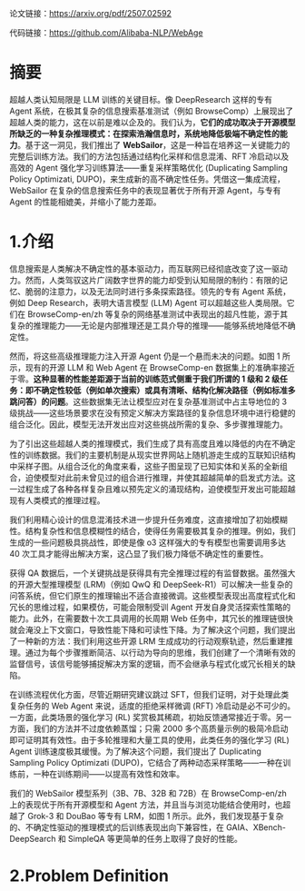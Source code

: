 论文链接：https://arxiv.org/pdf/2507.02592

代码链接：https://github.com/Alibaba-NLP/WebAge

# 摘要

超越人类认知局限是 LLM 训练的关键目标。像 DeepResearch 这样的专有 Agent 系统，在极其复杂的信息搜索基准测试（例如 BrowseComp）上展现出了超越人类的能力，这在以前是难以企及的。我们认为，**它们的成功取决于开源模型所缺乏的一种复杂推理模式：在探索浩瀚信息时，系统地降低极端不确定性的能力**。基于这一洞见，我们推出了 **WebSailor**，这是一种旨在培养这一关键能力的完整后训练方法。我们的方法包括通过结构化采样和信息混淆、RFT 冷启动以及高效的 Agent 强化学习训练算法——重复采样策略优化 (Duplicating Sampling Policy Optimizati, DUPO)，来生成新的高不确定性任务。凭借这一集成流程，WebSailor 在复杂的信息搜索任务中的表现显著优于所有开源 Agent，与专有  Agent 的性能相媲美，并缩小了能力差距。

# 1.介绍

信息搜索是人类解决不确定性的基本驱动力，而互联网已经彻底改变了这一驱动力。然而，人类驾驭这片广阔数字世界的能力却受到认知局限的制约：有限的记忆、脆弱的注意力，以及无法同时进行多条探索路径。领先的专有 Agent 系统，例如 Deep Research，表明大语言模型 (LLM) Agent 可以超越这些人类局限。它们在 BrowseComp-en/zh 等复杂的网络基准测试中表现出的超凡性能，源于其复杂的推理能力——无论是内部推理还是工具介导的推理——能够系统地降低不确定性。

然而，将这些高级推理能力注入开源 Agent 仍是一个悬而未决的问题。如图 1 所示，现有的开源 LLM 和 Web Agent 在 BrowseComp-en 数据集上的准确率接近于零。**这种显著的性能差距源于当前的训练范式侧重于我们所谓的 1 级和 2 级任务：即不确定性较低（例如单次搜索）或具有清晰、结构化解决路径（例如标准多跳问答）的问题**。这些数据集无法让模型应对在复杂基准测试中占主导地位的 3 级挑战——这些场景要求在没有预定义解决方案路径的复杂信息环境中进行稳健的组合泛化。因此，模型无法开发出应对这些挑战所需的复杂、多步骤推理能力。

为了引出这些超越人类的推理模式，我们生成了具有高度且难以降低的内在不确定性的训练数据。我们的主要机制是从现实世界网站上随机游走生成的互联知识结构中采样子图。从组合泛化的角度来看，这些子图呈现了已知实体和关系的全新组合，迫使模型对此前未曾见过的组合进行推理，并使其超越简单的启发式方法。这一过程生成了各种各样复杂且难以预先定义的涌现结构，迫使模型开发出可能超越现有人类模式的推理过程。

我们利用精心设计的信息混淆技术进一步提升任务难度，这直接增加了初始模糊性。结构复杂性和信息模糊性的结合，使得任务需要极其复杂的推理。例如，我们生成的一些问题极具挑战性，即使是像 o3 这样强大的专有模型也需要调用多达 40 次工具才能得出解决方案，这凸显了我们极力降低不确定性的重要性。

获得 QA 数据后，一个关键挑战是获得具有完全推理过程的有监督数据。虽然强大的开源大型推理模型 (LRM)（例如 QwQ 和 DeepSeek-R1）可以解决一些复杂的问答系统，但它们原生的推理输出不适合直接微调。这些模型表现出高度程式化和冗长的思维过程，如果模仿，可能会限制受训 Agent 开发自身灵活探索性策略的能力。此外，在需要数十次工具调用的长周期 Web 任务中，其冗长的推理链很快就会淹没上下文窗口，导致性能下降和可读性下降。为了解决这个问题，我们提出了一种新的方法：我们利用这些开源 LRM 生成成功的行动观察轨迹，然后重建推理。通过为每个步骤推断简洁、以行动为导向的思维，我们创建了一个清晰有效的监督信号，该信号能够捕捉解决方案的逻辑，而不会继承与程式化或冗长相关的缺陷。

在训练流程优化方面，尽管近期研究建议跳过 SFT，但我们证明，对于处理此类复杂任务的 Web Agent 来说，适度的拒绝采样微调 (RFT) 冷启动是必不可少的。一方面，此类场景的强化学习 (RL) 奖赏极其稀疏，初始反馈通常接近于零。另一方面，我们的方法并不过度依赖蒸馏；只需 2000 多个高质量示例的极简冷启动即可证明其有效性。由于多轮推理和大量工具的使用，此类任务的强化学习 (RL) Agent 训练速度极其缓慢。为了解决这个问题，我们提出了 Duplicating Sampling Policy Optimizati (DUPO)，它结合了两种动态采样策略——一种在训练前，一种在训练期间——以提高有效性和效率。

我们的 WebSailor 模型系列（3B、7B、32B 和 72B）在 BrowseComp-en/zh 上的表现优于所有开源模型和 Agent 方法，并且当与浏览功能结合使用时，也超越了 Grok-3 和 DouBao 等专有 LRM，如图 1 所示。此外，我们发现基于复杂的、不确定性驱动的推理模式的后训练表现出向下兼容性，在 GAIA、XBench-DeepSearch 和 SimpleQA 等更简单的任务上取得了良好的性能。

# 2.Problem Definition

